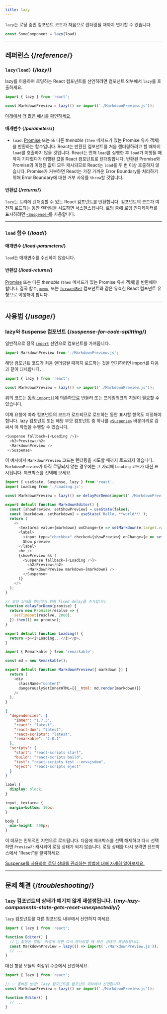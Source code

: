 ```yaml
---
title: lazy
---
```


<Intro>

`lazy`는 로딩 중인 컴포넌트 코드가 처음으로 렌더링될 때까지 연기할 수 있습니다.

```js
const SomeComponent = lazy(load)
```

</Intro>

<InlineToc />

---

## 레퍼런스 {/*reference*/}

### `lazy(load)` {/*lazy*/}

lazy를 이용하여 로딩하는 React 컴포넌트를 선언하려면 컴포넌트 외부에서 `lazy`를 호출하세요.

```js
import { lazy } from 'react';

const MarkdownPreview = lazy(() => import('./MarkdownPreview.js'));
```

[아래에서 더 많은 예시를 확인하세요.](#usage)

#### 매개변수 {/*parameters*/}

* `load`: [Promise](https://developer.mozilla.org/en-US/docs/Web/JavaScript/Reference/Global_Objects/Promise) 또는 또 다른 *thenable* (`then` 메서드가 있는 Promise 유사 객체)을 반환하는 함수입니다. React는 반환된 컴포넌트를 처음 렌더링하려고 할 때까지 `load`를 호출하지 않을 것입니다. React는 먼저 `load`를 실행한 후 `load`가 이행될 때까지 기다렸다가 이행된 값을 React 컴포넌트로 렌더링합니다. 반환된 Promise와 Promise의 이행된 값이 모두 캐시되므로 React는 `load`를 두 번 이상 호출하지 않습니다. Promise가 거부하면 React는 가장 가까운 Error Boundary를 처리하기 위해 Error Boundary에 대한 거부 사유를 `throw`할 것입니다.

#### 반환값 {/*returns*/}

`lazy`는 트리에 렌더링할 수 있는 React 컴포넌트를 반환합니다. 컴포넌트의 코드가 여전히 로드되는 동안 렌더링을 시도하면 서스펜스됩니다. 로딩 중에 로딩 인디케이터를 표시하려면 [`<Suspense>`](/reference/react/Suspense)를 사용합니다.

---

### `load` 함수 {/*load*/}

#### 매개변수 {/*load-parameters*/}

`load`는 매개변수를 수신하지 않습니다.

#### 반환값 {/*load-returns*/}

[Promise](https://developer.mozilla.org/en-US/docs/Web/JavaScript/Reference/Global_Objects/Promise) 또는 다른 *thenable* (`then` 메서드가 있는 Promise 유사 객체)을 반환해야 합니다. 결국 함수, [`memo`](/reference/react/memo), 또는 [`forwardRef`](/reference/react/forwardRef) 컴포넌트와 같은 유효한 React 컴포넌트 유형으로 이행해야 합니다.

---

## 사용법 {/*usage*/}

### lazy와 Suspense 컴포넌트 {/*suspense-for-code-splitting*/}

일반적으로 정적 [`import`](https://developer.mozilla.org/en-US/docs/Web/JavaScript/Reference/Statements/import) 선언으로 컴포넌트를 가져옵니다.

```js
import MarkdownPreview from './MarkdownPreview.js';
```

해당 컴포넌트 코드가 처음 렌더링될 때까지 로드하는 것을 연기하려면 import를 다음과 같이 대체합니다.

```js
import { lazy } from 'react';

const MarkdownPreview = lazy(() => import('./MarkdownPreview.js'));
```

위의 코드는 [동적 `import()`](https://developer.mozilla.org/en-US/docs/Web/JavaScript/Reference/Operators/import)에 의존하므로 번들러 또는 프레임워크의 지원이 필요할 수 있습니다.

이제 요청에 따라 컴포넌트의 코드가 로드되므로 로드하는 동안 표시할 항목도 지정해야 합니다. lazy 컴포넌트 또는 해당 부모 컴포넌트 중 하나를 [`<Suspense>`](/reference/react/Suspense) 바운더리로 감싸서 이 작업을 수행할 수 있습니다.

```js {1,4}
<Suspense fallback={<Loading />}>
  <h2>Preview</h2>
  <MarkdownPreview />
 </Suspense>
```

이 예시에서 `MarkdownPreview` 코드는 렌더링을 시도할 때까지 로드되지 않습니다. `MarkdownPreview`가 아직 로딩되지 않는 경우에는 그 자리에 `Loading` 코드가 대신 표시됩니다. 체크박스를 선택해 보세요.

<Sandpack>

```js App.js
import { useState, Suspense, lazy } from 'react';
import Loading from './Loading.js';

const MarkdownPreview = lazy(() => delayForDemo(import('./MarkdownPreview.js')));

export default function MarkdownEditor() {
  const [showPreview, setShowPreview] = useState(false);
  const [markdown, setMarkdown] = useState('Hello, **world**!');
  return (
    <>
      <textarea value={markdown} onChange={e => setMarkdown(e.target.value)} />
      <label>
        <input type="checkbox" checked={showPreview} onChange={e => setShowPreview(e.target.checked)} />
        Show preview
      </label>
      <hr />
      {showPreview && (
        <Suspense fallback={<Loading />}>
          <h2>Preview</h2>
          <MarkdownPreview markdown={markdown} />
        </Suspense>
      )}
    </>
  );
}

// 로딩 상태를 확인하기 위해 fixed delay를 추가합니다.
function delayForDemo(promise) {
  return new Promise(resolve => {
    setTimeout(resolve, 2000);
  }).then(() => promise);
}
```

```js Loading.js
export default function Loading() {
  return <p><i>Loading...</i></p>;
}
```

```js MarkdownPreview.js
import { Remarkable } from 'remarkable';

const md = new Remarkable();

export default function MarkdownPreview({ markdown }) {
  return (
    <div
      className="content"
      dangerouslySetInnerHTML={{__html: md.render(markdown)}}
    />
  );
}
```

```json package.json hidden
{
  "dependencies": {
    "immer": "1.7.3",
    "react": "latest",
    "react-dom": "latest",
    "react-scripts": "latest",
    "remarkable": "2.0.1"
  },
  "scripts": {
    "start": "react-scripts start",
    "build": "react-scripts build",
    "test": "react-scripts test --env=jsdom",
    "eject": "react-scripts eject"
  }
}
```

```css
label {
  display: block;
}

input, textarea {
  margin-bottom: 10px;
}

body {
  min-height: 200px;
}
```

</Sandpack>

이 데모는 인위적인 지연으로 로드됩니다. 다음에 체크박스를 선택 해제하고 다시 선택하면 `Preview`가 캐시되어 로딩 상태가 되지 않습니다. 로딩 상태를 다시 보려면 샌드박스에서 "Reset"을 클릭하세요.

[Suspense를 사용하여 로딩 상태를 관리하는 방법에 대해 자세히 알아보세요.](/reference/react/Suspense)

---

## 문제 해결 {/*troubleshooting*/}

### `lazy` 컴포넌트의 상태가 예기치 않게 재설정됩니다. {/*my-lazy-components-state-gets-reset-unexpectedly*/}

`lazy` 컴포넌트를 다른 컴포넌트 내부에서 선언하지 마세요.

```js {4-5}
import { lazy } from 'react';

function Editor() {
  // 🔴 잘못된 방법: 이렇게 하면 다시 렌더링할 때 모든 상태가 재설정됩니다.
  const MarkdownPreview = lazy(() => import('./MarkdownPreview.js'));
  // ...
}
```

대신 항상 모듈의 최상위 수준에서 선언하세요.

```js {3-4}
import { lazy } from 'react';

// ✅ 올바른 방법: lazy 컴포넌트를 컴포넌트 외부에서 선언합니다.
const MarkdownPreview = lazy(() => import('./MarkdownPreview.js'));

function Editor() {
  // ...
}
```
